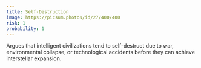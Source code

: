 ```yaml
---
title: Self-Destruction
image: https://picsum.photos/id/27/400/400
risk: 1
probability: 1
---
```


Argues that intelligent civilizations tend to self-destruct due to war, environmental collapse, or technological accidents before they can achieve interstellar expansion.
